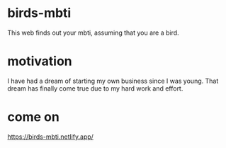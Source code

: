 # birds-mbti
This web finds out your mbti, assuming that you are a bird.

# motivation
I have had a dream of starting my own business since I was young.
That dream has finally come true due to my hard work and effort.

# come on
https://birds-mbti.netlify.app/

